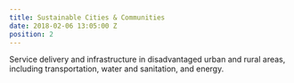 ```yaml
---
title: Sustainable Cities & Communities
date: 2018-02-06 13:05:00 Z
position: 2
---
```


Service delivery and infrastructure in disadvantaged urban and rural areas, including transportation, water and sanitation, and energy.